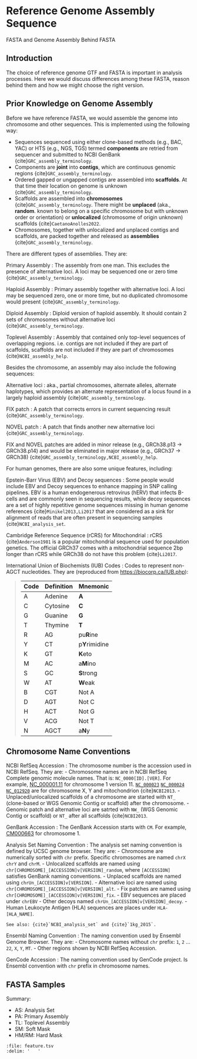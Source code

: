 # Reference Genome Assembly Sequence

FASTA and Genome Assembly Behind FASTA

## Introduction

The choice of reference genome GTF and FASTA is important in analysis processes. Here we would discuss differences among these FASTA, reason behind them and how we might choose the right version.

## Prior Knowledge on Genome Assembly

Before we have reference FASTA, we would assemble the genome into chromosome and other sequences. This is implemented using the following way:

- Sequences sequenced using either clone-based methods (e.g., BAC, YAC) or HTS (e.g., NGS, TGS) termed **components** are retried from sequencer and submitted to NCBI GenBank {cite}`GRC_assembly_terminology`.
- Components are **joint** into **contigs**, which are continuous genomic regions {cite}`GRC_assembly_terminology`.
- Ordered gapped or ungapped contigs are assembled into **scaffolds**. At that time their location on genome is unknown {cite}`GRC_assembly_terminology`.
- Scaffolds are assembled into **chromosomes** {cite}`GRC_assembly_terminology`. There might be **unplaced** (aka., **random**. known to belong on a specific chromosome but with unknown order or orientation) or **unlocalized** (chromosome of origin unknown) scaffolds {cite}`CaetanoAnolles2022`.
- Chromosomes, together with unlocalized and unplaced contigs and scaffolds, are packed together and released as **assemblies** {cite}`GRC_assembly_terminology`.

There are different types of assemblies. They are:

Primary Assembly
: The assembly from one man. This excludes the presence of alternative loci. A loci may be sequenced one or zero time {cite}`GRC_assembly_terminology`.

Haploid Assembly
: Primary assembly together with alternative loci. A loci may be sequenced zero, one or more time, but no duplicated chromosome would present {cite}`GRC_assembly_terminology`.

Diploid Assembly
: Diploid version of haploid assembly. It should contain 2 sets of chromosomes without alternative loci {cite}`GRC_assembly_terminology`.

Toplevel Assembly
: Assembly that contained only top-level sequences of overlapping regions. i.e. contigs are not included if they are part of scaffolds, scaffolds are not included if they are part of chromosomes {cite}`NCBI_assembly_help`.

Besides the chromosome, an assembly may also include the following sequences:

Alternative loci
: aka., partial chromosomes, alternate alleles, alternate haplotypes, which provides an alternate representation of a locus found in a largely haploid assembly {cite}`GRC_assembly_terminology`.

FIX patch
: A patch that corrects errors in current sequencing result {cite}`GRC_assembly_terminology`.

NOVEL patch
: A patch that finds another new alternative loci {cite}`GRC_assembly_terminology`.

FIX and NOVEL patches are added in minor release (e.g., GRCh38.p13 -> GRCh38.p14) and would be eliminated in major release (e.g., GRCh37 -> GRCh38) {cite}`GRC_assembly_terminology,NCBI_assembly_help`.

For human genomes, there are also some unique features, including:


Epstein-Barr Virus (EBV) and Decoy sequences
: Some people would include EBV and Decoy sequences to enhance mapping in SNP calling pipelines. EBV is a human endogenerous retrovirus (hERV) that infects B-cells and are commonly seen in sequencing results, while decoy sequences are a set of highly repetitive genome sequences missing in human genome references {cite}`Minikel2013,Li2017` that are considered as a sink for alignment of reads that are often present in sequencing samples {cite}`NCBI_analysis_set`.

Cambridge Reference Sequence (rCRS) for Mitochondrial
: rCRS {cite}`Anderson1981` is a popular mitochondrial sequence used for population genetics. The official GRCh37 comes with a mitochondrial sequence 2bp longer than rCRS while GRCh38 do not have this problem {cite}`Li2017`.

International Union of Biochemists (IUB) Codes
: Codes to represent non-AGCT nucleotides. They are (reproduced from <https://biocorp.ca/IUB.php>):

> | Code | Definition | Mnemonic       |
> |------|------------|----------------|
> | A    | Adenine    | **A**          |
> | C    | Cytosine   | **C**          |
> | G    | Guanine    | **G**          |
> | T    | Thymine    | **T**          |
> | R    | AG         | pu**R**ine     |
> | Y    | CT         | p**Y**rimidine |
> | K    | GT         | **K**eto       |
> | M    | AC         | a**M**ino      |
> | S    | GC         | **S**trong     |
> | W    | AT         | **W**eak       |
> | B    | CGT        | Not A          |
> | D    | AGT        | Not C          |
> | H    | ACT        | Not G          |
> | V    | ACG        | Not T          |
> | N    | AGCT       | a**N**y        |

## Chromosome Name Conventions

NCBI RefSeq Accession
: The chromosome number is the accession used in NCBI RefSeq. They are:
    - Chromosome names are in NCBI RefSeq Complete genomic molecule names. That is: `NC_0000[ID].[VER]`. For example, [NC_000001.11](https://www.ncbi.nlm.nih.gov/nuccore/NC_000001.11) for chromosome 1 version 11. [`NC_000023`](https://www.ncbi.nlm.nih.gov/nuccore/NC_000023) [`NC_000024`](https://www.ncbi.nlm.nih.gov/nuccore/NC_000024) [`NC_012920`](https://www.ncbi.nlm.nih.gov/nuccore/NC_012920) are for chromosome X, Y and mitochondrion {cite}`NCBI2013`.
    - Unplaced/unlocalized scaffolds of a chromosome are started with `NT_` (clone-based or WGS Genomic Contig or scaffold) after the chromosome.
    - Genomic patch and alternative loci are satrted with `NW_` (WGS Genomic Contig or scaffold) or `NT_` after all scaffolds {cite}`NCBI2013`.

GenBank Accession
: The GenBank Accession starts with `CM`. For example, [CM000663](https://www.ncbi.nlm.nih.gov/nuccore/CM000663) for chromosome 1.

Analysis Set Naming Convention
: The analysis set naming convention is defined by UCSC genome browser. They are:
    - Chromosome are numerically sorted with `chr` prefix. Specific chromosomes are named `chrX` `chrY` and `chrM`.
    - Unlocalized scaffolds are named using `chr[CHROMOSOME]_[ACCESSION]v[VERSION]_random`, where `[ACCESSION]` satisfies GenBank naming conventions.
    - Unplaced scaffolds are named using `chrUn_[ACCESSION]v[VERSION]`.
    - Alternative loci are named using `chr[CHROMOSOME]_[ACCESSION]v[VERSION]_alt`.
    - Fix patches are named using `chr[CHROMOSOME]_[ACCESSION]v[VERSION]_fix`.
    - EBV sequences are placed under `chrEBV`
    - Other decoys named `chrUn_[ACCESSION]v[VERSION]_decoy`.
    - Human Leukocyte Antigen (HLA) sequences are places under `HLA-[HLA_NAME]`.

    See also: {cite}`NCBI_analysis_set` and {cite}`1kg_2015`.

Ensembl Naming Convention
: The naming convention used by Ensembl Genome Browser. They are:
    - Chromosome names without `chr` prefix: `1`, `2` ... `22`, `X`, `Y`, `MT`.
    - Other regions shown by NCBI RefSeq Accession.

GenCode Accession
: The naming convention used by GenCode project. Is Ensembl convention with `chr` prefix in chromosome names.

## FASTA Samples

Summary:

- AS: Analysis Set
- PA: Primary Assembly
- TL: Toplevel Assembly
- SM: Soft Mask
- HM/RM: Hard Mask

```{csv-table}
:file: feature.tsv
:delim: '	'
```
